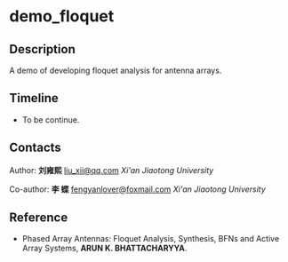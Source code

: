 # demo_floquet

## Description

A demo of developing floquet analysis for antenna arrays.

## Timeline

- To be continue.

## Contacts

Author: **刘雍熙** liu_xii@qq.com *Xi'an Jiaotong University*

Co-author: **李 蝶** fengyanlover@foxmail.com *Xi'an Jiaotong University*

## Reference

- Phased Array Antennas: Floquet Analysis, Synthesis, BFNs and Active Array Systems, **ARUN K. BHATTACHARYYA**.